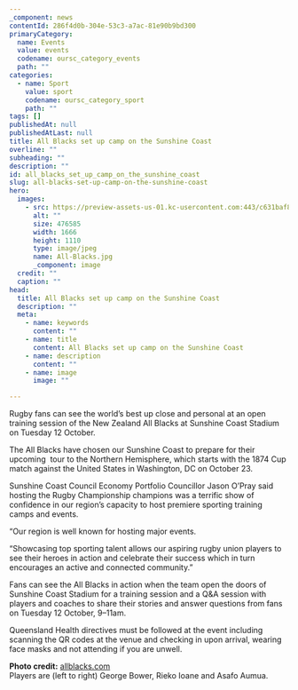 ```yaml
---
_component: news
contentId: 286f4d0b-304e-53c3-a7ac-81e90b9bd300
primaryCategory:
  name: Events
  value: events
  codename: oursc_category_events
  path: ""
categories:
  - name: Sport
    value: sport
    codename: oursc_category_sport
    path: ""
tags: []
publishedAt: null
publishedAtLast: null
title: All Blacks set up camp on the Sunshine Coast
overline: ""
subheading: ""
description: ""
id: all_blacks_set_up_camp_on_the_sunshine_coast
slug: all-blacks-set-up-camp-on-the-sunshine-coast
hero:
  images:
    - src: https://preview-assets-us-01.kc-usercontent.com:443/c631baf8-1b46-001f-580c-d0001b68b4a8/91738dbd-9a35-41d9-ae86-07b9e80ff715/All-Blacks.jpg
      alt: ""
      size: 476585
      width: 1666
      height: 1110
      type: image/jpeg
      name: All-Blacks.jpg
      _component: image
  credit: ""
  caption: ""
head:
  title: All Blacks set up camp on the Sunshine Coast
  description: ""
  meta:
    - name: keywords
      content: ""
    - name: title
      content: All Blacks set up camp on the Sunshine Coast
    - name: description
      content: ""
    - name: image
      image: ""

---
```

Rugby fans can see the world’s best up close and personal at an open training session of the New Zealand All Blacks at Sunshine Coast Stadium on Tuesday 12 October.

The All Blacks have chosen our Sunshine Coast to prepare for their upcoming  tour to the Northern Hemisphere, which starts with the 1874 Cup match against the United States in Washington, DC on October 23.

Sunshine Coast Council Economy Portfolio Councillor Jason O’Pray said hosting the Rugby Championship champions was a terrific show of confidence in our region’s capacity to host premiere sporting training camps and events.

“Our region is well known for hosting major events.

“Showcasing top sporting talent allows our aspiring rugby union players to see their heroes in action and celebrate their success which in turn encourages an active and connected community.”

Fans can see the All Blacks in action when the team open the doors of Sunshine Coast Stadium for a training session and a Q\&A session with players and coaches to share their stories and answer questions from fans on Tuesday 12 October, 9–11am.

Queensland Health directives must be followed at the event including scanning the QR codes at the venue and checking in upon arrival, wearing face masks and not attending if you are unwell.

**Photo credit:** [allblacks.com](http://allblacks.com/)
 \
Players are (left to right) George Bower, Rieko Ioane and Asafo Aumua.
